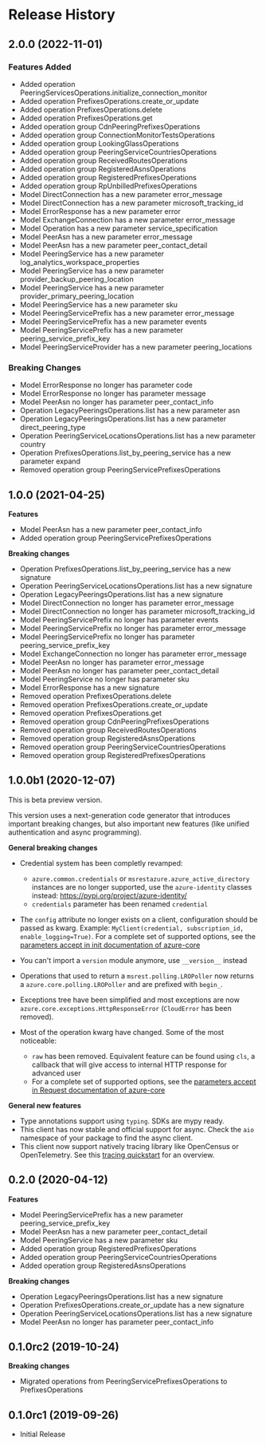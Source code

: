 # Release History

## 2.0.0 (2022-11-01)

### Features Added

  - Added operation PeeringServicesOperations.initialize_connection_monitor
  - Added operation PrefixesOperations.create_or_update
  - Added operation PrefixesOperations.delete
  - Added operation PrefixesOperations.get
  - Added operation group CdnPeeringPrefixesOperations
  - Added operation group ConnectionMonitorTestsOperations
  - Added operation group LookingGlassOperations
  - Added operation group PeeringServiceCountriesOperations
  - Added operation group ReceivedRoutesOperations
  - Added operation group RegisteredAsnsOperations
  - Added operation group RegisteredPrefixesOperations
  - Added operation group RpUnbilledPrefixesOperations
  - Model DirectConnection has a new parameter error_message
  - Model DirectConnection has a new parameter microsoft_tracking_id
  - Model ErrorResponse has a new parameter error
  - Model ExchangeConnection has a new parameter error_message
  - Model Operation has a new parameter service_specification
  - Model PeerAsn has a new parameter error_message
  - Model PeerAsn has a new parameter peer_contact_detail
  - Model PeeringService has a new parameter log_analytics_workspace_properties
  - Model PeeringService has a new parameter provider_backup_peering_location
  - Model PeeringService has a new parameter provider_primary_peering_location
  - Model PeeringService has a new parameter sku
  - Model PeeringServicePrefix has a new parameter error_message
  - Model PeeringServicePrefix has a new parameter events
  - Model PeeringServicePrefix has a new parameter peering_service_prefix_key
  - Model PeeringServiceProvider has a new parameter peering_locations

### Breaking Changes

  - Model ErrorResponse no longer has parameter code
  - Model ErrorResponse no longer has parameter message
  - Model PeerAsn no longer has parameter peer_contact_info
  - Operation LegacyPeeringsOperations.list has a new parameter asn
  - Operation LegacyPeeringsOperations.list has a new parameter direct_peering_type
  - Operation PeeringServiceLocationsOperations.list has a new parameter country
  - Operation PrefixesOperations.list_by_peering_service has a new parameter expand
  - Removed operation group PeeringServicePrefixesOperations

## 1.0.0 (2021-04-25)

**Features**

  - Model PeerAsn has a new parameter peer_contact_info
  - Added operation group PeeringServicePrefixesOperations

**Breaking changes**

  - Operation PrefixesOperations.list_by_peering_service has a new signature
  - Operation PeeringServiceLocationsOperations.list has a new signature
  - Operation LegacyPeeringsOperations.list has a new signature
  - Model DirectConnection no longer has parameter error_message
  - Model DirectConnection no longer has parameter microsoft_tracking_id
  - Model PeeringServicePrefix no longer has parameter events
  - Model PeeringServicePrefix no longer has parameter error_message
  - Model PeeringServicePrefix no longer has parameter peering_service_prefix_key
  - Model ExchangeConnection no longer has parameter error_message
  - Model PeerAsn no longer has parameter error_message
  - Model PeerAsn no longer has parameter peer_contact_detail
  - Model PeeringService no longer has parameter sku
  - Model ErrorResponse has a new signature
  - Removed operation PrefixesOperations.delete
  - Removed operation PrefixesOperations.create_or_update
  - Removed operation PrefixesOperations.get
  - Removed operation group CdnPeeringPrefixesOperations
  - Removed operation group ReceivedRoutesOperations
  - Removed operation group RegisteredAsnsOperations
  - Removed operation group PeeringServiceCountriesOperations
  - Removed operation group RegisteredPrefixesOperations

## 1.0.0b1 (2020-12-07)

This is beta preview version.

This version uses a next-generation code generator that introduces important breaking changes, but also important new features (like unified authentication and async programming).

**General breaking changes**

- Credential system has been completly revamped:

  - `azure.common.credentials` or `msrestazure.azure_active_directory` instances are no longer supported, use the `azure-identity` classes instead: https://pypi.org/project/azure-identity/
  - `credentials` parameter has been renamed `credential`

- The `config` attribute no longer exists on a client, configuration should be passed as kwarg. Example: `MyClient(credential, subscription_id, enable_logging=True)`. For a complete set of
  supported options, see the [parameters accept in init documentation of azure-core](https://github.com/Azure/azure-sdk-for-python/blob/main/sdk/core/azure-core/CLIENT_LIBRARY_DEVELOPER.md#available-policies)
- You can't import a `version` module anymore, use `__version__` instead
- Operations that used to return a `msrest.polling.LROPoller` now returns a `azure.core.polling.LROPoller` and are prefixed with `begin_`.
- Exceptions tree have been simplified and most exceptions are now `azure.core.exceptions.HttpResponseError` (`CloudError` has been removed).
- Most of the operation kwarg have changed. Some of the most noticeable:

  - `raw` has been removed. Equivalent feature can be found using `cls`, a callback that will give access to internal HTTP response for advanced user
  - For a complete set of
  supported options, see the [parameters accept in Request documentation of azure-core](https://github.com/Azure/azure-sdk-for-python/blob/main/sdk/core/azure-core/CLIENT_LIBRARY_DEVELOPER.md#available-policies)

**General new features**

- Type annotations support using `typing`. SDKs are mypy ready.
- This client has now stable and official support for async. Check the `aio` namespace of your package to find the async client.
- This client now support natively tracing library like OpenCensus or OpenTelemetry. See this [tracing quickstart](https://github.com/Azure/azure-sdk-for-python/tree/main/sdk/core/azure-core-tracing-opentelemetry) for an overview.

## 0.2.0 (2020-04-12)

**Features**

  - Model PeeringServicePrefix has a new parameter peering_service_prefix_key
  - Model PeerAsn has a new parameter peer_contact_detail
  - Model PeeringService has a new parameter sku
  - Added operation group RegisteredPrefixesOperations
  - Added operation group PeeringServiceCountriesOperations
  - Added operation group RegisteredAsnsOperations

**Breaking changes**

  - Operation LegacyPeeringsOperations.list has a new signature
  - Operation PrefixesOperations.create_or_update has a new signature
  - Operation PeeringServiceLocationsOperations.list has a new signature
  - Model PeerAsn no longer has parameter peer_contact_info

## 0.1.0rc2 (2019-10-24)

**Breaking changes**

  - Migrated operations from PeeringServicePrefixesOperations to
    PrefixesOperations

## 0.1.0rc1 (2019-09-26)

  - Initial Release
